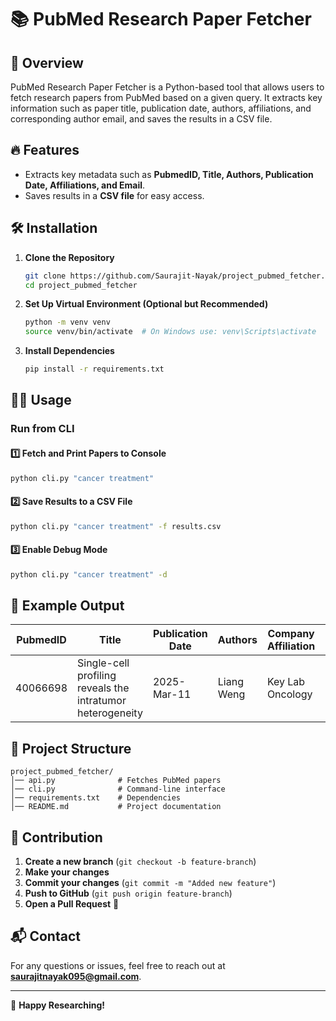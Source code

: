 # 📚 PubMed Research Paper Fetcher

## 🚀 Overview

PubMed Research Paper Fetcher is a Python-based tool that allows users to fetch research papers from PubMed based on a given query. It extracts key information such as paper title, publication date, authors, affiliations, and corresponding author email, and saves the results in a CSV file.

## 🔥 Features

- Extracts key metadata such as **PubmedID, Title, Authors, Publication Date, Affiliations, and Email**.
- Saves results in a **CSV file** for easy access.

## 🛠 Installation

1. **Clone the Repository**
   ```sh
   git clone https://github.com/Saurajit-Nayak/project_pubmed_fetcher.git
   cd project_pubmed_fetcher
   ```
2. **Set Up Virtual Environment (Optional but Recommended)**
   ```sh
   python -m venv venv
   source venv/bin/activate  # On Windows use: venv\Scripts\activate
   ```
3. **Install Dependencies**
   ```sh
   pip install -r requirements.txt
   ```

## 🏃‍♂️ Usage

### Run from CLI

#### 1️⃣ Fetch and Print Papers to Console

```sh
python cli.py "cancer treatment"
```

#### 2️⃣ Save Results to a CSV File

```sh
python cli.py "cancer treatment" -f results.csv
```

#### 3️⃣ Enable Debug Mode

```sh
python cli.py "cancer treatment" -d
```

## 📝 Example Output

| PubmedID | Title                                                      | Publication Date | Authors    | Company Affiliation | Corresponding Email |
| -------- | ---------------------------------------------------------- | ---------------- | ---------- | ------------------- | ------------------- |
| 40066698 | Single-cell profiling reveals the intratumor heterogeneity | 2025-Mar-11      | Liang Weng | Key Lab Oncology    | N/A                 |

## 📌 Project Structure

```
project_pubmed_fetcher/
│── api.py              # Fetches PubMed papers
│── cli.py              # Command-line interface
│── requirements.txt    # Dependencies
│── README.md           # Project documentation
```

## 🤝 Contribution

1. **Create a new branch** (`git checkout -b feature-branch`)
2. **Make your changes**
3. **Commit your changes** (`git commit -m "Added new feature"`)
4. **Push to GitHub** (`git push origin feature-branch`)
5. **Open a Pull Request** 🚀

## 📬 Contact

For any questions or issues, feel free to reach out at **[saurajitnayak095@gmail.com](mailto\:saurajitnayak095@gmail.com)**.

---

🚀 **Happy Researching!**

